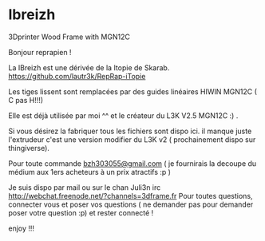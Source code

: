 # Ibreizh
3Dprinter Wood Frame with MGN12C

Bonjour reprapien !

La IBreizh est une dérivée de la Itopie de Skarab.
https://github.com/lautr3k/RepRap-iTopie

Les tiges lissent sont remplacées par des guides linéaires HIWIN MGN12C ( C pas H!!!)

Elle est déjà utilisée par moi ^^ et le créateur du L3K V2.5 MGN12C :) .

Si vous désirez la fabriquer tous les fichiers sont dispo ici.
il manque juste l'extrudeur c'est une version modifier du L3K v2 ( prochainement dispo sur thingiverse).

Pour toute commande bzh303055@gmail.com ( je fournirais la decoupe du médium aux 1ers acheteurs à un prix atractifs :p )


Je suis dispo par mail ou sur le chan Juli3n irc http://webchat.freenode.net/?channels=3dframe.fr 
Pour toutes questions, connecter vous et poser vos questions ( ne demander pas pour demander poser votre question :p) 
et rester connecté !

enjoy !!!
